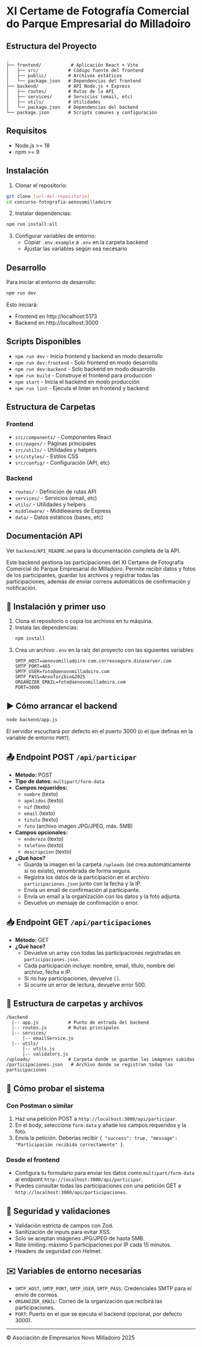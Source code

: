 # XI Certame de Fotografía Comercial do Parque Empresarial do Milladoiro

## Estructura del Proyecto

```
.
├── frontend/           # Aplicación React + Vite
│   ├── src/           # Código fuente del frontend
│   ├── public/        # Archivos estáticos
│   └── package.json   # Dependencias del frontend
├── backend/           # API Node.js + Express
│   ├── routes/        # Rutas de la API
│   ├── services/      # Servicios (email, etc)
│   ├── utils/         # Utilidades
│   └── package.json   # Dependencias del backend
└── package.json       # Scripts comunes y configuración
```

## Requisitos

- Node.js >= 18
- npm >= 9

## Instalación

1. Clonar el repositorio:
```bash
git clone [url-del-repositorio]
cd concurso-fotografia-aenovomilladoiro
```

2. Instalar dependencias:
```bash
npm run install:all
```

3. Configurar variables de entorno:
   - Copiar `.env.example` a `.env` en la carpeta backend
   - Ajustar las variables según sea necesario

## Desarrollo

Para iniciar el entorno de desarrollo:

```bash
npm run dev
```

Esto iniciará:
- Frontend en http://localhost:5173
- Backend en http://localhost:3000

## Scripts Disponibles

- `npm run dev` - Inicia frontend y backend en modo desarrollo
- `npm run dev:frontend` - Solo frontend en modo desarrollo
- `npm run dev:backend` - Solo backend en modo desarrollo
- `npm run build` - Construye el frontend para producción
- `npm start` - Inicia el backend en modo producción
- `npm run lint` - Ejecuta el linter en frontend y backend

## Estructura de Carpetas

### Frontend
- `src/components/` - Componentes React
- `src/pages/` - Páginas principales
- `src/utils/` - Utilidades y helpers
- `src/styles/` - Estilos CSS
- `src/config/` - Configuración (API, etc)

### Backend
- `routes/` - Definición de rutas API
- `services/` - Servicios (email, etc)
- `utils/` - Utilidades y helpers
- `middleware/` - Middlewares de Express
- `data/` - Datos estáticos (bases, etc)

## Documentación API

Ver `backend/API_README.md` para la documentación completa de la API.

Este backend gestiona las participaciones del XI Certame de Fotografía Comercial do Parque Empresarial do Milladoiro. Permite recibir datos y fotos de los participantes, guardar los archivos y registrar todas las participaciones, además de enviar correos automáticos de confirmación y notificación.

## 🚀 Instalación y primer uso

1. Clona el repositorio o copia los archivos en tu máquina.
2. Instala las dependencias:
   ```bash
   npm install
   ```
3. Crea un archivo `.env` en la raíz del proyecto con las siguientes variables:
   ```env
   SMTP_HOST=aenovomilladoiro-com.correoseguro.dinaserver.com
   SMTP_PORT=465
   SMTP_USER=foto@aenovomilladoiro.com
   SMTP_PASS=AnxoToribio&2025
   ORGANIZER_EMAIL=foto@aenovomilladoiro.com
   PORT=3000
   ```

## ▶️ Cómo arrancar el backend

```bash
node backend/app.js
```

El servidor escuchará por defecto en el puerto 3000 (o el que definas en la variable de entorno `PORT`).

## 📤 Endpoint POST `/api/participar`

- **Método:** POST
- **Tipo de datos:** `multipart/form-data`
- **Campos requeridos:**
  - `nombre` (texto)
  - `apelidos` (texto)
  - `nif` (texto)
  - `email` (texto)
  - `titulo` (texto)
  - `foto` (archivo imagen JPG/JPEG, máx. 5MB)
- **Campos opcionales:**
  - `enderezo` (texto)
  - `telefono` (texto)
  - `descripcion` (texto)
- **¿Qué hace?**
  - Guarda la imagen en la carpeta `/uploads` (se crea automáticamente si no existe), renombrada de forma segura.
  - Registra los datos de la participación en el archivo `participaciones.json` junto con la fecha y la IP.
  - Envía un email de confirmación al participante.
  - Envía un email a la organización con los datos y la foto adjunta.
  - Devuelve un mensaje de confirmación o error.

## 📥 Endpoint GET `/api/participaciones`

- **Método:** GET
- **¿Qué hace?**
  - Devuelve un array con todas las participaciones registradas en `participaciones.json`.
  - Cada participación incluye: nombre, email, título, nombre del archivo, fecha e IP.
  - Si no hay participaciones, devuelve `[]`.
  - Si ocurre un error de lectura, devuelve error 500.

## 📂 Estructura de carpetas y archivos

```
/backend
  |-- app.js           # Punto de entrada del backend
  |-- routes.js        # Rutas principales
  |-- services/
      |-- emailService.js
  |-- utils/
      |-- utils.js
      |-- validators.js
/uploads/              # Carpeta donde se guardan las imágenes subidas
/participaciones.json   # Archivo donde se registran todas las participaciones
```

## 🧪 Cómo probar el sistema

### Con Postman o similar
1. Haz una petición POST a `http://localhost:3000/api/participar`.
2. En el body, selecciona `form-data` y añade los campos requeridos y la foto.
3. Envía la petición. Deberías recibir `{ "success": true, "message": "Participación recibida correctamente" }`.

### Desde el frontend
- Configura tu formulario para enviar los datos como `multipart/form-data` al endpoint `http://localhost:3000/api/participar`.
- Puedes consultar todas las participaciones con una petición GET a `http://localhost:3000/api/participaciones`.

## 🔐 Seguridad y validaciones
- Validación estricta de campos con Zod.
- Sanitización de inputs para evitar XSS.
- Solo se aceptan imágenes JPG/JPEG de hasta 5MB.
- Rate limiting: máximo 5 participaciones por IP cada 15 minutos.
- Headers de seguridad con Helmet.

## ✉️ Variables de entorno necesarias

- `SMTP_HOST`, `SMTP_PORT`, `SMTP_USER`, `SMTP_PASS`: Credenciales SMTP para el envío de correos.
- `ORGANIZER_EMAIL`: Correo de la organización que recibirá las participaciones.
- `PORT`: Puerto en el que se ejecuta el backend (opcional, por defecto 3000).

---

© Asociación de Empresarios Novo Milladoiro 2025
